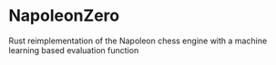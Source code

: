 # NapoleonZero
Rust reimplementation of the Napoleon chess engine with a machine learning based evaluation function
